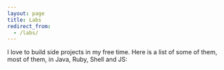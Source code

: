 ```yaml
---
layout: page
title: Labs
redirect_from:
  - /labs/
---
```


I love to build side projects in my free time. Here is a list of some
of them, most of them, in Java, Ruby, Shell and JS:

<div class="github-cards">
  <div class="github-card" data-github="gwtbootstrap/gwt-bootstrap"></div>
  <div class="github-card" data-github="caarlos0/dotfiles"></div>
  <div class="github-card" data-github="caarlos0/nprogress-rails"></div>
  <div class="github-card" data-github="caarlos0/guice-junit-test-runner"></div>
  <div class="github-card" data-github="caarlos0/github-integrator"></div>
  <div class="github-card" data-github="caarlos0/fraas"></div>
  <div class="github-card" data-github="caarlos0/up"></div>
  <div class="github-card" data-github="caarlos0/coverage-maven-plugin"></div>
  <div class="github-card" data-github="caarlos0/turbolinks_transitions"></div>
  <div class="github-card" data-github="caarlos0/railscasts-downloader"></div>
  <div class="github-card" data-github="caarlos0/java-best-practices"></div>
  <div class="github-card" data-github="caarlos0/persistence-base"></div>
</div>
<script src="http://lab.lepture.com/github-cards/widget.js"></script>
